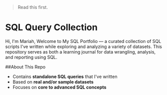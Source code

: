 > Read this first.
# SQL Query Collection

Hi, I'm Mariah, Welcome to My SQL Portfolio — a curated collection of SQL scripts I've written while exploring and analyzing a variety of datasets. This repository serves as both a learning journal for data wrangling, analysis, and reporting using SQL.

##About This Repo

- Contains **standalone SQL queries** that I've written
- Based on **real and/or sample datasets** 
- Focuses on **core to advanced SQL concepts**
